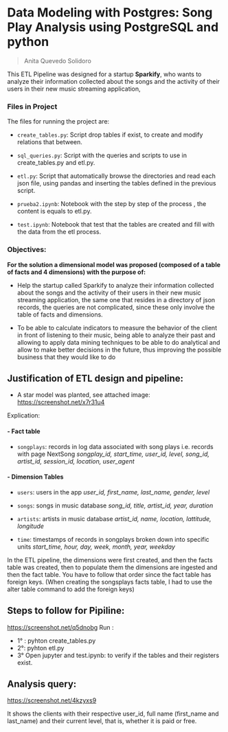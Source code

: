 # Data Modeling with Postgres: Song Play Analysis using PostgreSQL and python
> Anita Quevedo Solidoro

This ETL Pipeline was designed for a startup **Sparkify**, who wants to analyze their information collected about the songs and the activity of their users in their new music streaming application, 

### Files in Project
The files for running the project are:

* `create_tables.py`: Script drop tables if exist, to create and modify relations that between.

* `sql_queries.py`: Script with the queries and scripts to use in create_tables.py and etl.py.

* `etl.py`: Script that automatically browse the directories and read each json file, using pandas and inserting the tables defined in the previous script.


* `prueba2.ipynb`:  Notebook with the step by step of the process , the content is equals to etl.py. 

* `test.ipynb`: Notebook that test that the tables are created and fill with the data from the etl process.


### Objectives:

**For the solution a dimensional model was proposed (composed of a table of facts and 4 dimensions) with the purpose of:**

- Help the startup called Sparkify to analyze their information collected about the songs and the activity of their users in their new music streaming application, the same one that resides in a directory of json records, the queries are not complicated, since these only involve the table of facts and dimensions.

- To be able to calculate indicators to measure the behavior of the client in front of listening to their music, being able to analyze their past and allowing to apply data mining techniques to be able to do analytical and allow to make better decisions in the future, thus improving the possible business that they would like to do


## Justification of ETL design and pipeline:

- A star model was planted, see attached image:
	https://screenshot.net/x7r31u4

Explication: 
####  -  Fact table
* `songplays`: records in log data associated with song plays i.e. records with page NextSong
*songplay_id, start_time, user_id, level, song_id, artist_id, session_id, location, user_agent*

	
#### -  Dimension Tables
* `users`: users in the app
*user_id, first_name, last_name, gender, level*

* `songs`: songs in music database
*song_id, title, artist_id, year, duration*

* `artists`: artists in music database
*artist_id, name, location, lattitude, longitude*

* `time`: timestamps of records in songplays broken down into specific units
*start_time, hour, day, week, month, year, weekday*


In the ETL pipeline, the dimensions were first created, and then the facts table was created, then to populate them the dimensions are ingested and then the fact table. You have to follow that order since the fact table has foreign keys.
(When creating the songsplays facts table, I had to use the alter table command to add the foreign keys)


## Steps to follow for Pipiline:
https://screenshot.net/q5dnobg
Run  : 
 - 1° : pyhton  create_tables.py
 - 2°:  pyhton etl.py
 - 3° Open jupyter and test.ipynb: to verify if the tables and their registers  exist.


## Analysis query:
https://screenshot.net/4kzyxs9

It shows the clients with their respective user_id, full name (first_name and last_name) and their current level, that is, whether it is paid or free.




